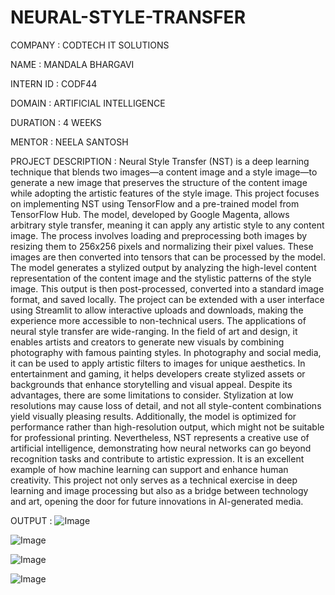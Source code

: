 # NEURAL-STYLE-TRANSFER

COMPANY : CODTECH IT SOLUTIONS

NAME : MANDALA BHARGAVI

INTERN ID : CODF44

DOMAIN : ARTIFICIAL INTELLIGENCE

DURATION : 4 WEEKS

MENTOR : NEELA SANTOSH

PROJECT DESCRIPTION :
Neural Style Transfer (NST) is a deep learning technique that blends two images—a content image and a style image—to generate a new image that preserves the structure of the content image while adopting the artistic features of the style image. This project focuses on implementing NST using TensorFlow and a pre-trained model from TensorFlow Hub. The model, developed by Google Magenta, allows arbitrary style transfer, meaning it can apply any artistic style to any content image. The process involves loading and preprocessing both images by resizing them to 256x256 pixels and normalizing their pixel values. These images are then converted into tensors that can be processed by the model. The model generates a stylized output by analyzing the high-level content representation of the content image and the stylistic patterns of the style image. This output is then post-processed, converted into a standard image format, and saved locally. The project can be extended with a user interface using Streamlit to allow interactive uploads and downloads, making the experience more accessible to non-technical users. The applications of neural style transfer are wide-ranging. In the field of art and design, it enables artists and creators to generate new visuals by combining photography with famous painting styles. In photography and social media, it can be used to apply artistic filters to images for unique aesthetics. In entertainment and gaming, it helps developers create stylized assets or backgrounds that enhance storytelling and visual appeal. Despite its advantages, there are some limitations to consider. Stylization at low resolutions may cause loss of detail, and not all style-content combinations yield visually pleasing results. Additionally, the model is optimized for performance rather than high-resolution output, which might not be suitable for professional printing. Nevertheless, NST represents a creative use of artificial intelligence, demonstrating how neural networks can go beyond recognition tasks and contribute to artistic expression. It is an excellent example of how machine learning can support and enhance human creativity. This project not only serves as a technical exercise in deep learning and image processing but also as a bridge between technology and art, opening the door for future innovations in AI-generated media.

OUTPUT :
![Image](https://github.com/user-attachments/assets/0ef98c99-8bad-43aa-98d4-4ac3c34641b1)

![Image](https://github.com/user-attachments/assets/6ff8baeb-2199-420f-8c20-8f66804b9bf3)

![Image](https://github.com/user-attachments/assets/56c7444c-2ac9-4252-a3ac-9b9fe9a16cfd)

![Image](https://github.com/user-attachments/assets/f1811415-3aec-4d80-9817-06a037143df7)
